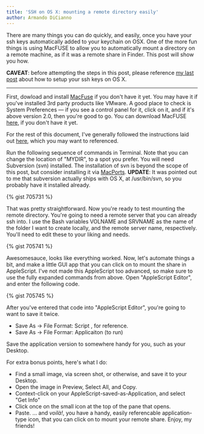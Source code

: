 ```yaml
---
title: 'SSH on OS X: mounting a remote directory easily'
author: Armando DiCianno
---
```

There are many things you can do quickly, and easily, once you have your ssh keys automatically added to your keychain on OSX. One of the more fun things is using MacFUSE to allow you to automatically mount a directory on a remote machine, as if it was a remote share in Finder. This post will show you how.



 **CAVEAT**: before attempting the steps in this post, please reference [my last post](http://blog.agoragames.com/2010/11/17/ssh-keys-agents-and-automation/) about how to setup your ssh keys on OS X.

* * *
First, dowload and install [MacFuse](http://code.google.com/p/macfuse/) if you don't have it yet. You may have it if you've installed 3rd party products like VMware. A good place to check is System Preferences — if you see a control panel for it, click on it, and if it's above version 2.0, then you're good to go. You can download MacFUSE [here](http://code.google.com/p/macfuse/downloads/list), if you don't have it yet.

 For the rest of this document, I've generally followed the instructions laid out [here](http://code.google.com/p/macfuse/wiki/MACFUSE_FS_SSHFS), which you may want to referenced.

 Run the following sequence of commands in Terminal. Note that you can change the location of "MYDIR", to a spot you prefer. You will need Subversion (svn) installed. The installation of svn is beyond the scope of this post, but consider installing it via [MacPorts](http://www.macports.org/). **UPDATE**: It was pointed out to me that subversion actually ships with OS X, at /usr/bin/svn, so you probably have it installed already.

 {% gist 705731 %}

 That was pretty straightforward. Now you're ready to test mounting the remote directory. You're going to need a remote server that you can already ssh into. I use the Bash variables VOLNAME and SRVNAME as the name of the folder I want to create locally, and the remote server name, respectively. You'll need to edit these to your liking and needs.

 {% gist 705741 %}

 Awesomesauce, looks like everything worked. Now, let's automate things a bit, and make a little GUI app that you can click on to mount the share in AppleScript. I've not made this AppleScript too advanced, so make sure to use the fully expanded commands from above. Open "AppleScript Editor", and enter the following code.

 {% gist 705745 %}

 After you've entered that code into "AppleScript Editor", you're going to want to save it twice.
- Save As -> File Format: Script , for reference.
- Save As -> File Formar: Applicaiton (to run)

Save the application version to somewhere handy for you, such as your Desktop.

 For extra bonus points, here's what I do:
- Find a small image, via screen shot, or otherwise, and save it to your Desktop.
- Open the image in Preview, Select All, and Copy.
- Context-click on your AppleScript-saved-as-Application, and select "Get Info"
- Click once on the small icon at the top of the pane that opens.
- Paste.
... and _voilà!_, you have a handy, easily referencable application-type icon, that you can click on to mount your remote share.
Enjoy, my friends!
